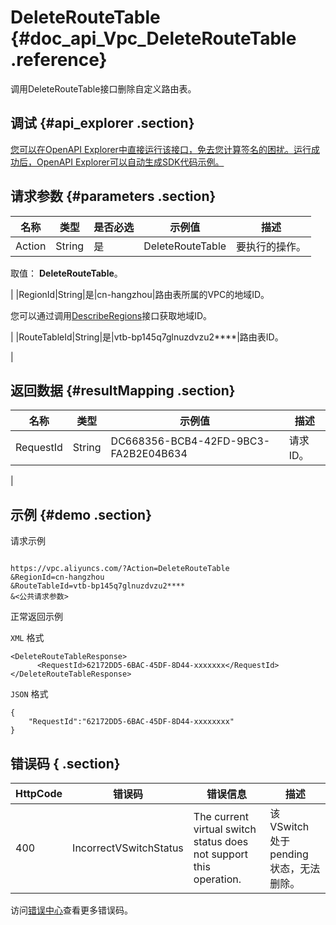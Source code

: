 # DeleteRouteTable {#doc_api_Vpc_DeleteRouteTable .reference}

调用DeleteRouteTable接口删除自定义路由表。

## 调试 {#api_explorer .section}

[您可以在OpenAPI Explorer中直接运行该接口，免去您计算签名的困扰。运行成功后，OpenAPI Explorer可以自动生成SDK代码示例。](https://api.aliyun.com/#product=Vpc&api=DeleteRouteTable&type=RPC&version=2016-04-28)

## 请求参数 {#parameters .section}

|名称|类型|是否必选|示例值|描述|
|--|--|----|---|--|
|Action|String|是|DeleteRouteTable|要执行的操作。

 取值： **DeleteRouteTable**。

 |
|RegionId|String|是|cn-hangzhou|路由表所属的VPC的地域ID。

 您可以通过调用[DescribeRegions](~~36063~~)接口获取地域ID。

 |
|RouteTableId|String|是|vtb-bp145q7glnuzdvzu2\*\*\*\*|路由表ID。

 |

## 返回数据 {#resultMapping .section}

|名称|类型|示例值|描述|
|--|--|---|--|
|RequestId|String|DC668356-BCB4-42FD-9BC3-FA2B2E04B634|请求ID。

 |

## 示例 {#demo .section}

请求示例

``` {#request_demo}

https://vpc.aliyuncs.com/?Action=DeleteRouteTable
&RegionId=cn-hangzhou
&RouteTableId=vtb-bp145q7glnuzdvzu2****
&<公共请求参数>

```

正常返回示例

`XML` 格式

``` {#xml_return_success_demo}
<DeleteRouteTableResponse>
      <RequestId>62172DD5-6BAC-45DF-8D44-xxxxxxx</RequestId>
</DeleteRouteTableResponse>
```

`JSON` 格式

``` {#json_return_success_demo}
{
	"RequestId":"62172DD5-6BAC-45DF-8D44-xxxxxxxx"
}
```

## 错误码 { .section}

|HttpCode|错误码|错误信息|描述|
|--------|---|----|--|
|400|IncorrectVSwitchStatus|The current virtual switch status does not support this operation.|该 VSwitch 处于 pending 状态，无法删除。|

访问[错误中心](https://error-center.aliyun.com/status/product/Vpc)查看更多错误码。

